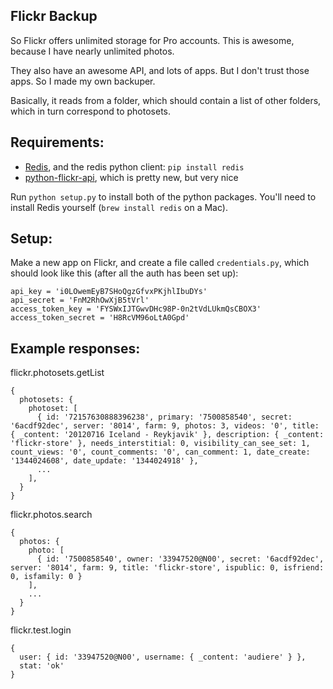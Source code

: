 ## Flickr Backup

So Flickr offers unlimited storage for Pro accounts. This is awesome, because I have nearly unlimited photos.

They also have an awesome API, and lots of apps. But I don't trust those apps. So I made my own backuper.

Basically, it reads from a folder, which should contain a list of other folders, which in turn correspond to photosets.


## Requirements:

* [Redis](http://redis.io), and the redis python client: `pip install redis`
* [python-flickr-api](https://github.com/alexis-mignon/python-flickr-api), which is pretty new, but very nice

Run `python setup.py` to install both of the python packages. You'll need to install Redis yourself (`brew install redis` on a Mac).

## Setup:

Make a new app on Flickr, and create a file called `credentials.py`, which should look like this (after all the auth has been set up):

    api_key = 'i0LOwemEyB7SHoQgzGfvxPKjhlIbuDYs'
    api_secret = 'FnM2RhOwXjB5tVrl'
    access_token_key = 'FYSWxIJTGwvDHc98P-0n2tVdLUkmQsCBOX3'
    access_token_secret = 'H8RcVM96oLtA0Gpd'

## Example responses:

flickr.photosets.getList

    {
      photosets: {
        photoset: [
          { id: '72157630888396238', primary: '7500858540', secret: '6acdf92dec', server: '8014', farm: 9, photos: 3, videos: '0', title: { _content: '20120716 Iceland - Reykjavik' }, description: { _content: 'flickr-store' }, needs_interstitial: 0, visibility_can_see_set: 1, count_views: '0', count_comments: '0', can_comment: 1, date_create: '1344024608', date_update: '1344024918' },
          ...
        ],
      }
    }

flickr.photos.search

    {
      photos: {
        photo: [
          { id: '7500858540', owner: '33947520@N00', secret: '6acdf92dec', server: '8014', farm: 9, title: 'flickr-store', ispublic: 0, isfriend: 0, isfamily: 0 }
        ],
        ...
      }
    }

flickr.test.login

    {
      user: { id: '33947520@N00', username: { _content: 'audiere' } },
      stat: 'ok'
    }

